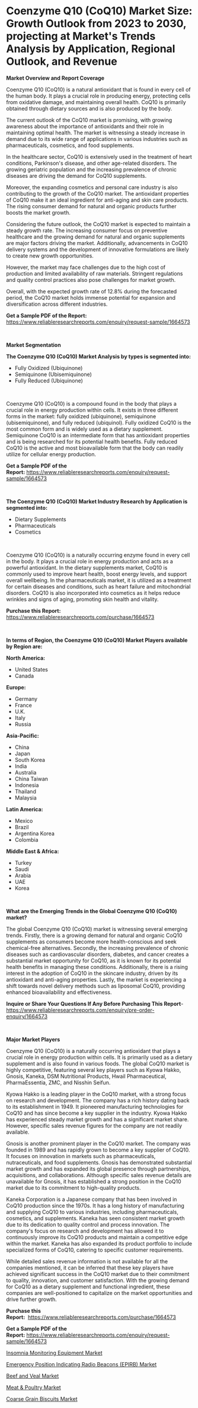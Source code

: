 <p><h1>Coenzyme Q10 (CoQ10) Market Size: Growth Outlook from 2023 to 2030, projecting at Market's Trends Analysis by Application, Regional Outlook, and Revenue</h1></p><p><strong>Market Overview and Report Coverage</strong></p>
<p><p>Coenzyme Q10 (CoQ10) is a natural antioxidant that is found in every cell of the human body. It plays a crucial role in producing energy, protecting cells from oxidative damage, and maintaining overall health. CoQ10 is primarily obtained through dietary sources and is also produced by the body.</p><p>The current outlook of the CoQ10 market is promising, with growing awareness about the importance of antioxidants and their role in maintaining optimal health. The market is witnessing a steady increase in demand due to its wide range of applications in various industries such as pharmaceuticals, cosmetics, and food supplements.</p><p>In the healthcare sector, CoQ10 is extensively used in the treatment of heart conditions, Parkinson's disease, and other age-related disorders. The growing geriatric population and the increasing prevalence of chronic diseases are driving the demand for CoQ10 supplements.</p><p>Moreover, the expanding cosmetics and personal care industry is also contributing to the growth of the CoQ10 market. The antioxidant properties of CoQ10 make it an ideal ingredient for anti-aging and skin care products. The rising consumer demand for natural and organic products further boosts the market growth.</p><p>Considering the future outlook, the CoQ10 market is expected to maintain a steady growth rate. The increasing consumer focus on preventive healthcare and the growing demand for natural and organic supplements are major factors driving the market. Additionally, advancements in CoQ10 delivery systems and the development of innovative formulations are likely to create new growth opportunities.</p><p>However, the market may face challenges due to the high cost of production and limited availability of raw materials. Stringent regulations and quality control practices also pose challenges for market growth.</p><p>Overall, with the expected growth rate of 12.8% during the forecasted period, the CoQ10 market holds immense potential for expansion and diversification across different industries.</p></p>
<p><strong>Get a Sample PDF of the Report:</strong> <a href="https://www.reliableresearchreports.com/enquiry/request-sample/1664573">https://www.reliableresearchreports.com/enquiry/request-sample/1664573</a></p>
<p>&nbsp;</p>
<p><strong>Market Segmentation</strong></p>
<p><strong>The Coenzyme Q10 (CoQ10) Market Analysis by types is segmented into:</strong></p>
<p><ul><li>Fully Oxidized (Ubiquinone)</li><li>Semiquinone (Ubisemiquinone)</li><li>Fully Reduced (Ubiquinone)</li></ul></p>
<p>&nbsp;</p>
<p><p>Coenzyme Q10 (CoQ10) is a compound found in the body that plays a crucial role in energy production within cells. It exists in three different forms in the market: fully oxidized (ubiquinone), semiquinone (ubisemiquinone), and fully reduced (ubiquinol). Fully oxidized CoQ10 is the most common form and is widely used as a dietary supplement. Semiquinone CoQ10 is an intermediate form that has antioxidant properties and is being researched for its potential health benefits. Fully reduced CoQ10 is the active and most bioavailable form that the body can readily utilize for cellular energy production.</p></p>
<p><strong>Get a Sample PDF of the Report:</strong>&nbsp;<a href="https://www.reliableresearchreports.com/enquiry/request-sample/1664573">https://www.reliableresearchreports.com/enquiry/request-sample/1664573</a></p>
<p>&nbsp;</p>
<p><strong>The Coenzyme Q10 (CoQ10) Market Industry Research by Application is segmented into:</strong></p>
<p><ul><li>Dietary Supplements</li><li>Pharmaceuticals</li><li>Cosmetics</li></ul></p>
<p>&nbsp;</p>
<p><p>Coenzyme Q10 (CoQ10) is a naturally occurring enzyme found in every cell in the body. It plays a crucial role in energy production and acts as a powerful antioxidant. In the dietary supplements market, CoQ10 is commonly used to improve heart health, boost energy levels, and support overall wellbeing. In the pharmaceuticals market, it is utilized as a treatment for certain diseases and conditions, such as heart failure and mitochondrial disorders. CoQ10 is also incorporated into cosmetics as it helps reduce wrinkles and signs of aging, promoting skin health and vitality.</p></p>
<p><strong>Purchase this Report:</strong>&nbsp; <a href="https://www.reliableresearchreports.com/purchase/1664573">https://www.reliableresearchreports.com/purchase/1664573</a></p>
<p>&nbsp;</p>
<p><strong>In terms of Region, the Coenzyme Q10 (CoQ10) Market Players available by Region are:</strong></p>
<p>
    <p> <strong> North America: </strong>
        <ul>
            <li>United States</li>
            <li>Canada</li>
        </ul>
        </p> 
    <p> <strong> Europe: </strong>
        <ul>
            <li>Germany</li>
            <li>France</li>
            <li>U.K.</li>
            <li>Italy</li>
            <li>Russia</li>
        </ul>
        </p> 
    <p> <strong> Asia-Pacific: </strong>
        <ul>
            <li>China</li>
            <li>Japan</li>
            <li>South Korea</li>
            <li>India</li>
            <li>Australia</li>
            <li>China Taiwan</li>
            <li>Indonesia</li>
            <li>Thailand</li>
            <li>Malaysia</li>
        </ul>
        </p> 
    <p> <strong> Latin America: </strong>
        <ul>
            <li>Mexico</li>
            <li>Brazil</li>
            <li>Argentina Korea</li>
            <li>Colombia</li>
        </ul>
        </p> 
    <p> <strong> Middle East & Africa: </strong>
        <ul>
            <li>Turkey</li>
            <li>Saudi</li>
            <li>Arabia</li>
            <li>UAE</li>
            <li>Korea</li>
        </ul>
    </p>
    </p>
<p>&nbsp;</p>
<p><strong>What are the Emerging Trends in the Global Coenzyme Q10 (CoQ10) market?</strong></p>
<p><p>The global Coenzyme Q10 (CoQ10) market is witnessing several emerging trends. Firstly, there is a growing demand for natural and organic CoQ10 supplements as consumers become more health-conscious and seek chemical-free alternatives. Secondly, the increasing prevalence of chronic diseases such as cardiovascular disorders, diabetes, and cancer creates a substantial market opportunity for CoQ10, as it is known for its potential health benefits in managing these conditions. Additionally, there is a rising interest in the adoption of CoQ10 in the skincare industry, driven by its antioxidant and anti-aging properties. Lastly, the market is experiencing a shift towards novel delivery methods such as liposomal CoQ10, providing enhanced bioavailability and effectiveness.</p></p>
<p><strong>Inquire or Share Your Questions If Any Before Purchasing This Report</strong>- <a href="https://www.reliableresearchreports.com/enquiry/pre-order-enquiry/1664573">https://www.reliableresearchreports.com/enquiry/pre-order-enquiry/1664573</a></p>
<p>&nbsp;</p>
<p><strong>Major Market Players</strong></p>
<p><p>Coenzyme Q10 (CoQ10) is a naturally occurring antioxidant that plays a crucial role in energy production within cells. It is primarily used as a dietary supplement and is also found in various foods. The global CoQ10 market is highly competitive, featuring several key players such as Kyowa Hakko, Gnosis, Kaneka, DSM Nutritional Products, Hwail Pharmaceutical, PharmaEssentia, ZMC, and Nisshin Seifun.</p><p>Kyowa Hakko is a leading player in the CoQ10 market, with a strong focus on research and development. The company has a rich history dating back to its establishment in 1949. It pioneered manufacturing technologies for CoQ10 and has since become a key supplier in the industry. Kyowa Hakko has experienced steady market growth and has a significant market share. However, specific sales revenue figures for the company are not readily available.</p><p>Gnosis is another prominent player in the CoQ10 market. The company was founded in 1989 and has rapidly grown to become a key supplier of CoQ10. It focuses on innovation in markets such as pharmaceuticals, nutraceuticals, and food supplements. Gnosis has demonstrated substantial market growth and has expanded its global presence through partnerships, acquisitions, and collaborations. Although specific sales revenue details are unavailable for Gnosis, it has established a strong position in the CoQ10 market due to its commitment to high-quality products.</p><p>Kaneka Corporation is a Japanese company that has been involved in CoQ10 production since the 1970s. It has a long history of manufacturing and supplying CoQ10 to various industries, including pharmaceuticals, cosmetics, and supplements. Kaneka has seen consistent market growth due to its dedication to quality control and process innovation. The company's focus on research and development has allowed it to continuously improve its CoQ10 products and maintain a competitive edge within the market. Kaneka has also expanded its product portfolio to include specialized forms of CoQ10, catering to specific customer requirements.</p><p>While detailed sales revenue information is not available for all the companies mentioned, it can be inferred that these key players have achieved significant success in the CoQ10 market due to their commitment to quality, innovation, and customer satisfaction. With the growing demand for CoQ10 as a dietary supplement and functional ingredient, these companies are well-positioned to capitalize on the market opportunities and drive further growth.</p></p>
<p><strong>Purchase this Report:</strong>&nbsp;&nbsp;<a href="https://www.reliableresearchreports.com/purchase/1664573">https://www.reliableresearchreports.com/purchase/1664573</a></p>
<p></p>
<p><strong>Get a Sample PDF of the Report:</strong>&nbsp;<a href="https://www.reliableresearchreports.com/enquiry/request-sample/1664573">https://www.reliableresearchreports.com/enquiry/request-sample/1664573</a></p>
<p><p><a href="https://www.linkedin.com/pulse/decoding-insomnia-monitoring-equipment-market-deep-dive/">Insomnia Monitoring Equipment Market</a></p><p><a href="https://github.com/FassouRP/Market-Research-Report-List-1/blob/main/emergency-position-indicating-radio-beacons-epirb-market.md">Emergency Position Indicating Radio Beacons (EPIRB) Market</a></p><p><a href="https://medium.com/@dylangilbert65/beef-and-veal-market-size-growth-forecast-2023-2030-3961403b0875">Beef and Veal Market</a></p><p><a href="https://medium.com/@randyrose31/meat-amp-poultry-market-size-growth-forecast-2023-2030-244baba053cc">Meat & Poultry Market</a></p><p><a href="https://github.com/ashepherd82/Market-Research-Report-List-1/blob/main/coarse-grain-biscuits-market.md">Coarse Grain Biscuits Market</a></p></p>